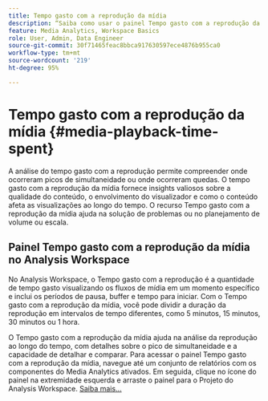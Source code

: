 ```yaml
---
title: Tempo gasto com a reprodução da mídia
description: “Saiba como usar o painel Tempo gasto com a reprodução da mídia para analisar o tempo de reprodução e entender sobre o pico de simultaneidade e onde ocorreram quedas.”
feature: Media Analytics, Workspace Basics
role: User, Admin, Data Engineer
source-git-commit: 30f71465feac8bbca917630597ece4876b955ca0
workflow-type: tm+mt
source-wordcount: '219'
ht-degree: 95%

---
```


# Tempo gasto com a reprodução da mídia {#media-playback-time-spent}

A análise do tempo gasto com a reprodução permite compreender onde ocorreram picos de simultaneidade ou onde ocorreram quedas. O tempo gasto com a reprodução da mídia fornece insights valiosos sobre a qualidade do conteúdo, o envolvimento do visualizador e como o conteúdo afeta as visualizações ao longo do tempo. O recurso Tempo gasto com a reprodução da mídia ajuda na solução de problemas ou no planejamento de volume ou escala.

## Painel Tempo gasto com a reprodução da mídia no Analysis Workspace

No Analysis Workspace, o Tempo gasto com a reprodução é a quantidade de tempo gasto visualizando os fluxos de mídia em um momento específico e inclui os períodos de pausa, buffer e tempo para iniciar. Com o Tempo gasto com a reprodução da mídia, você pode dividir a duração da reprodução em intervalos de tempo diferentes, como 5 minutos, 15 minutos, 30 minutos ou 1 hora.


O Tempo gasto com a reprodução da mídia ajuda na análise da reprodução ao longo do tempo, com detalhes sobre o pico de simultaneidade e a capacidade de detalhar e comparar. Para acessar o painel Tempo gasto com a reprodução da mídia, navegue até um conjunto de relatórios com os componentes do Media Analytics ativados. Em seguida, clique no ícone do painel na extremidade esquerda e arraste o painel para o Projeto do Analysis Workspace. [Saiba mais...](https://experienceleague.adobe.com/docs/analytics/analyze/analysis-workspace/panels/media-playback-timespent/media-playback-time-spent.html)

<!-- ## DOES THIS APPLY Get Concurrent Viewers via Analytics Reporting API

REVISE You can also get concurrent viewer data for up to 1-month at a time at minute-level granularity using the Analytics Reporting API 2.0.  The reporting API uses the same definition of concurrent viewers as Analysis Workspace.  For more information see [_*Get concurrent viewers JSON report data with Analytics 2.0 APIs*_](/help/media-reports/media-default-reports/get-concurrent-json20.md). -->
